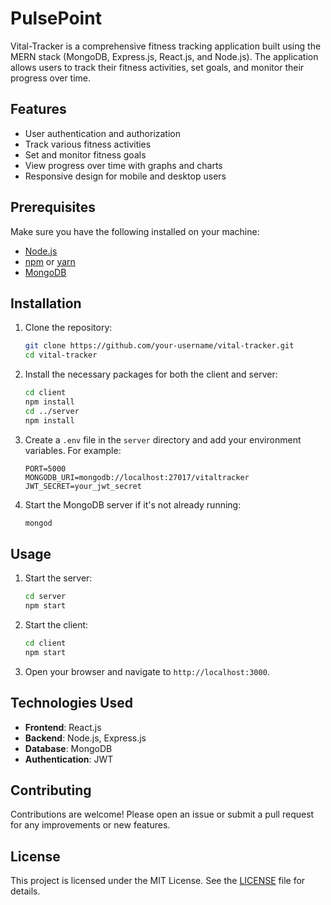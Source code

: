 # PulsePoint

Vital-Tracker is a comprehensive fitness tracking application built using the MERN stack (MongoDB, Express.js, React.js, and Node.js). The application allows users to track their fitness activities, set goals, and monitor their progress over time.

## Features

- User authentication and authorization
- Track various fitness activities
- Set and monitor fitness goals
- View progress over time with graphs and charts
- Responsive design for mobile and desktop users

## Prerequisites

Make sure you have the following installed on your machine:

- [Node.js](https://nodejs.org/)
- [npm](https://www.npmjs.com/) or [yarn](https://yarnpkg.com/)
- [MongoDB](https://www.mongodb.com/)

## Installation

1. Clone the repository:

   ```bash
   git clone https://github.com/your-username/vital-tracker.git
   cd vital-tracker
   ```

2. Install the necessary packages for both the client and server:

   ```bash
   cd client
   npm install
   cd ../server
   npm install
   ```

3. Create a `.env` file in the `server` directory and add your environment variables. For example:

   ```env
   PORT=5000
   MONGODB_URI=mongodb://localhost:27017/vitaltracker
   JWT_SECRET=your_jwt_secret
   ```

4. Start the MongoDB server if it's not already running:

   ```bash
   mongod
   ```

## Usage

1. Start the server:

   ```bash
   cd server
   npm start
   ```

2. Start the client:

   ```bash
   cd client
   npm start
   ```

3. Open your browser and navigate to `http://localhost:3000`.

## Technologies Used

- **Frontend**: React.js
- **Backend**: Node.js, Express.js
- **Database**: MongoDB
- **Authentication**: JWT

## Contributing

Contributions are welcome! Please open an issue or submit a pull request for any improvements or new features.

## License

This project is licensed under the MIT License. See the [LICENSE](LICENSE) file for details.
